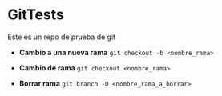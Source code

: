 # GitTests

Este es un repo de prueba de git
* **Cambio a una nueva rama**
`git checkout -b <nombre_rama>`

* **Cambio de rama**
`git checkout <nombre_rama>`

* **Borrar rama**
`git branch -D <nombre_rama_a_borrar>`